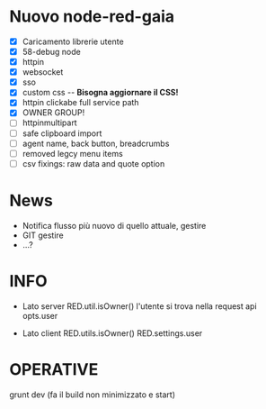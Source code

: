 # Nuovo node-red-gaia
 - [x]  Caricamento librerie utente
 - [x]  58-debug node
 - [x]  httpin
 - [x]  websocket
 - [x]  sso
 - [x]  custom css -- **Bisogna aggiornare il CSS!**
 - [x]  httpin clickabe full service path
 - [x]  OWNER GROUP!
 - [ ]  httpinmultipart
 - [ ]  safe clipboard import
 - [ ]  agent name, back button, breadcrumbs
 - [ ]  removed legcy menu items
 - [ ]  csv fixings: raw data and quote option

 # News
 - Notifica flusso più nuovo di quello attuale, gestire
 - GIT gestire
 - ...?

 # INFO
 - Lato server
 RED.util.isOwner()
 l'utente si trova nella request api opts.user

 - Lato client
 RED.utils.isOwner()
 RED.settings.user

 # OPERATIVE
 grunt dev (fa il build non minimizzato e start)